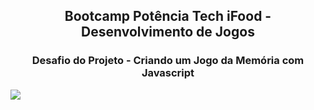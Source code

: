 <h2 align="center"> Bootcamp Potência Tech iFood - Desenvolvimento de Jogos </h2>

<h3 align="center"> Desafio do Projeto - Criando um Jogo da Memória com Javascript </h3>

<a href="https://MGBrave.github.io/jogo-da-memoria-com-emojis/"> <img src="https://github.com/MGBrave" /> </a>
